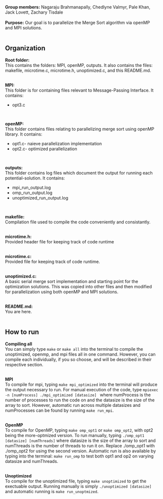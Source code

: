 **Group members:** Nagaraju Brahmanapally, Chedlyne Valmyr, Pale Khan, Jack Lovett, Zachary Tisdale <br> <br>
**Purpose:** Our goal is to parallelize the Merge Sort algorithm via openMP and MPI solutions. <br> <br>


## Organization
**Root folder:** <br>
This contains the folders: MPI, openMP, outputs. It also contains the files: makefile, microtime.c, microtime.h, unoptimized.c, and this README.md.
<br></br>

**MPI:** <br>
This folder is for containing files relevant to Message-Passing Interface. It contains:
<ul>
    <li>opt3.c</li>
</ul>
<br/>

**openMP:** <br>
This folder contains files relating to parallelizing merge sort using openMP library. It contains:
<ul>
    <li>opt1.c- naieve parallelization implementation</li>
    <li>opt2.c- optimized parallelization</li>
</ul>
<br>

**outputs:** <br>
This folder contains log files which document the output for running each potential-solution. It contains:
<ul>
    <li>mpi_run_output.log</li>
    <li>omp_run_output.log</li>
    <li>unoptimized_run_output.log</li>
</ul> 
<br>

**makefile:** <br>
Compilation file used to compile the code conveniently and consistantly.
<br><br>

**microtime.h:** <br>
Provided header file for keeping track of code runtime
<br><br>

**microtime.c:** <br>
Provided file for keeping track of code runtime.
<br><br>

**unoptimized.c:** <br>
A basic serial merge sort implementation and starting point for the optimization solutions. This was copied into other files and then modified for parallelization using both openMP and MPI solutions.
<br><br>

**README.md:** <br>
You are here.
<br>
<br>


## How to run

**Compiling all** <br>
You can simply type `make` or `make all` into the terminal to compile the unoptimized, openmp, and mpi files all in one command. However, you can compile each individually, if you so choose, and will be described in their respective section.
<br></br>

**MPI** <br>
To compile for mpi, typing `make mpi_optimized` into the terminal will produce the output necessary to run. For manual execution of the code, type `mpiexec -n [numProcess] ./mpi_optimized [datasize] ` where numProcess is the number of processes to run the code on and the datasize is the size of the array to sort. However, automatic run across multiple datasizes and numProcesses can be found by running `make run_mpi`.
<br></br>

**OpenMP** <br>
To compile for OpenMP, typing `make omp_opt1` or `make omp_opt2`, with opt2 being the more-optmized version. To run manually, typing `./omp_opt1 [datasize] [numThreads]` where datasize is the size of the array to sort and numThreads is the number of threads to run it on. Replace ./omp_opt1 with ./omp_opt2 for using the second version. Automatic run is also available by typing into the terminal: `make run_omp` to test both opt1 and op2 on varying datasize and numThreads.
<br></br>

**Unoptimized** <br>
To compile for the unoptimized file, typing `make unoptimized` to get the exectuable output. Running manually is simply `./unoptimized [datasize]` and automatic running is `make run_unoptmized`.

